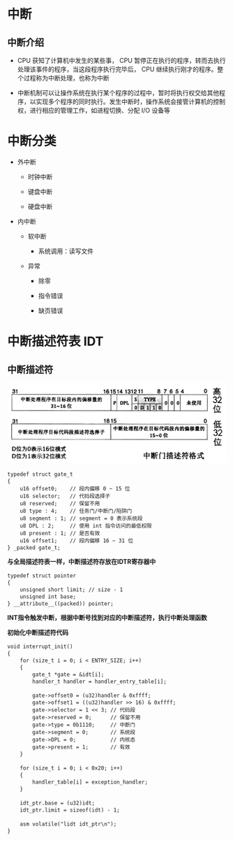 # 中断
## 中断介绍
- CPU 获知了计算机中发生的某些事， CPU 暂停正在执行的程序，转而去执行处理该事件的程序，当这段程序执行完毕后， CPU 继续执行刚才的程序。整个过程称为中断处理，也称为中断

- 中断机制可以让操作系统在执行某个程序的过程中，暂时将执行权交给其他程序，以实现多个程序的同时执行。发生中断时，操作系统会接管计算机的控制权，进行相应的管理工作，如进程切换、分配 I/O 设备等

# 中断分类
- 外中断

  - 时钟中断

  - 键盘中断

  - 硬盘中断

- 内中断

  - 软中断

    - 系统调用：读写文件

  - 异常

    - 除零

    - 指令错误

    - 缺页错误

# 中断描述符表 IDT
## 中断描述符
![Alt text](../image/7.png)

    typedef struct gate_t
    {
        u16 offset0;    // 段内偏移 0 ~ 15 位
        u16 selector;   // 代码段选择子
        u8 reserved;    // 保留不用
        u8 type : 4;    // 任务门/中断门/陷阱门
        u8 segment : 1; // segment = 0 表示系统段
        u8 DPL : 2;     // 使用 int 指令访问的最低权限
        u8 present : 1; // 是否有效
        u16 offset1;    // 段内偏移 16 ~ 31 位
    } _packed gate_t;

**与全局描述符表一样，中断描述符存放在IDTR寄存器中**

    typedef struct pointer
    {
        unsigned short limit; // size - 1
        unsigned int base;
    } __attribute__((packed)) pointer;

**INT指令触发中断，根据中断号找到对应的中断描述符，执行中断处理函数**

**初始化中断描述符代码**

    void interrupt_init()
    {
        for (size_t i = 0; i < ENTRY_SIZE; i++)
        {
            gate_t *gate = &idt[i];
            handler_t handler = handler_entry_table[i];

            gate->offset0 = (u32)handler & 0xffff;
            gate->offset1 = ((u32)handler >> 16) & 0xffff;
            gate->selector = 1 << 3; // 代码段
            gate->reserved = 0;      // 保留不用
            gate->type = 0b1110;     // 中断门
            gate->segment = 0;       // 系统段
            gate->DPL = 0;           // 内核态
            gate->present = 1;       // 有效
        }

        for (size_t i = 0; i < 0x20; i++)
        {
            handler_table[i] = exception_handler;
        }

        idt_ptr.base = (u32)idt;
        idt_ptr.limit = sizeof(idt) - 1;

        asm volatile("lidt idt_ptr\n");
    }